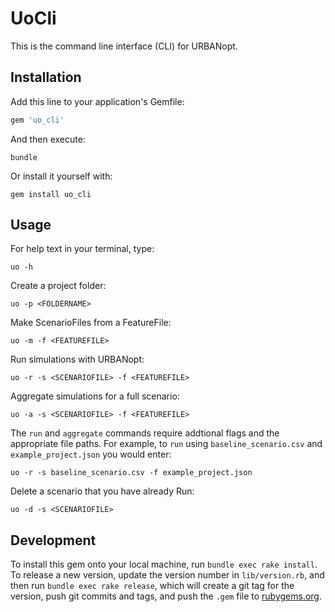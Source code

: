 # UoCli

This is the command line interface (CLI) for URBANopt.

## Installation

Add this line to your application's Gemfile:

```ruby
gem 'uo_cli'
```

And then execute:

```terminal
bundle
```

Or install it yourself with:

```terminal
gem install uo_cli
```

## Usage

For help text in your terminal, type:

```terminal
uo -h
```

Create a project folder:

```terminal
uo -p <FOLDERNAME>
```

Make ScenarioFiles from a FeatureFile:

```terminal
uo -m -f <FEATUREFILE>
```

Run simulations with URBANopt:

```terminal
uo -r -s <SCENARIOFILE> -f <FEATUREFILE>
```

Aggregate simulations for a full scenario:

```terminal
uo -a -s <SCENARIOFILE> -f <FEATUREFILE>
```

The `run` and `aggregate` commands require addtional flags and the appropriate file paths. For example, to `run` using `baseline_scenario.csv` and `example_project.json` you would enter:

```terminal
uo -r -s baseline_scenario.csv -f example_project.json
```

Delete a scenario that you have already Run:

```terminal
uo -d -s <SCENARIOFILE>
```

## Development

To install this gem onto your local machine, run `bundle exec rake install`. To release a new version, update the version number in `lib/version.rb`, and then run `bundle exec rake release`, which will create a git tag for the version, push git commits and tags, and push the `.gem` file to [rubygems.org](https://rubygems.org).
